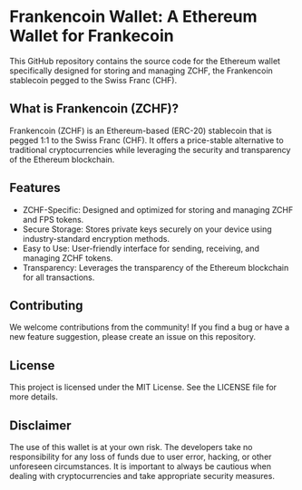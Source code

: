 # Frankencoin Wallet: A Ethereum Wallet for Frankecoin

This GitHub repository contains the source code for the Ethereum wallet specifically designed for storing and managing
ZCHF, the Frankencoin stablecoin pegged to the Swiss Franc (CHF).

## What is Frankencoin (ZCHF)?

Frankencoin (ZCHF) is an Ethereum-based (ERC-20) stablecoin that is pegged 1:1 to the Swiss Franc (CHF).
It offers a price-stable alternative to traditional cryptocurrencies while leveraging the security and transparency of
the Ethereum blockchain.

## Features

- ZCHF-Specific: Designed and optimized for storing and managing ZCHF and FPS tokens.
- Secure Storage: Stores private keys securely on your device using industry-standard encryption methods.
- Easy to Use: User-friendly interface for sending, receiving, and managing ZCHF tokens.
- Transparency: Leverages the transparency of the Ethereum blockchain for all transactions.

## Contributing

We welcome contributions from the community! If you find a bug or have a new feature suggestion, please create an issue
on this repository.

## License

This project is licensed under the MIT License. See the LICENSE file for more details.

## Disclaimer

The use of this wallet is at your own risk. The developers take no responsibility for any loss of funds due to user
error, hacking, or other unforeseen circumstances. It is important to always be cautious when dealing with
cryptocurrencies and take appropriate security measures.
